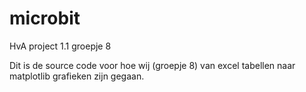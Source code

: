 # microbit
HvA project 1.1 groepje 8

Dit is de source code voor hoe wij (groepje 8) van excel tabellen naar matplotlib grafieken zijn gegaan.
